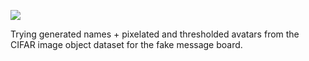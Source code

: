 ![](https://db-feed.s3.amazonaws.com/legacy/Screen_Shot_2019_05_22_at_9_53_34_AM-1558533314310.png)

Trying generated names + pixelated and thresholded avatars from the CIFAR image object dataset for the fake message board.
